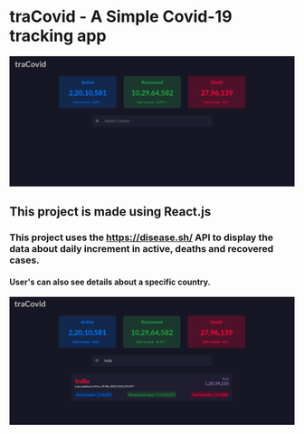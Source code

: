 # traCovid - A Simple Covid-19 tracking app
![](tracovid-home.png) 
## This project is made using React.js

### This project uses the https://disease.sh/ API to display the data about daily increment in active, deaths and recovered cases.

#### User's can also see details about a specific country.
![](tracovid-country.png) 
